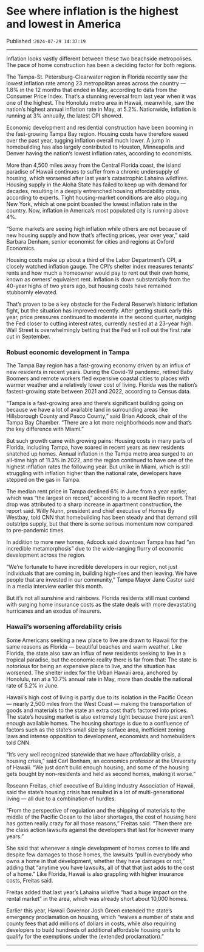 # See where inflation is the highest and lowest in America

Published :`2024-07-29 14:37:19`

---

Inflation looks vastly different between these two beachside metropolises. The pace of home construction has been a deciding factor for both regions.

The Tampa-St. Petersburg-Clearwater region in Florida recently saw the lowest inflation rate among 23 metropolitan areas across the country — 1.8% in the 12 months that ended in May, according to data from the Consumer Price Index. That’s a stunning reversal from last year when it was one of the highest. The Honolulu metro area in Hawaii, meanwhile, saw the nation’s highest annual inflation rate in May, at 5.2%. Nationwide, inflation is running at 3% annually, the latest CPI showed.

Economic development and residential construction have been booming in the fast-growing Tampa Bay region. Housing costs have therefore eased over the past year, tugging inflation overall much lower. A jump in homebuilding has also largely contributed to Houston, Minneapolis and Denver having the nation’s lowest inflation rates, according to economists.

More than 4,500 miles away from the Central Florida coast, the island paradise of Hawaii continues to suffer from a chronic undersupply of housing, which worsened after last year’s catastrophic Lahaina wildfires. Housing supply in the Aloha State has failed to keep up with demand for decades, resulting in a deeply entrenched housing affordability crisis, according to experts. Tight housing-market conditions are also plaguing New York, which at one point boasted the lowest inflation rate in the country. Now, inflation in America’s most populated city is running above 4%.

“Some markets are seeing high inflation while others are not because of new housing supply and how that’s affecting prices, year over year,” said Barbara Denham, senior economist for cities and regions at Oxford Economics.

Housing costs make up about a third of the Labor Department’s CPI, a closely watched inflation gauge. The CPI’s shelter index measures tenants’ rents and how much a homeowner would pay to rent out their own home, known as owners’ equivalent rent. Inflation is down substantially from the 40-year highs of two years ago, but housing costs have remained stubbornly elevated.

That’s proven to be a key obstacle for the Federal Reserve’s historic inflation fight, but the situation has improved recently. After getting stuck early this year, price pressures continued to moderate in the second quarter, nudging the Fed closer to cutting interest rates, currently nestled at a 23-year high. Wall Street is overwhelmingly betting that the Fed will roll out the first rate cut in September.

### Robust economic development in Tampa

The Tampa Bay region has a fast-growing economy driven by an influx of new residents in recent years. During the Covid-19 pandemic, retired Baby Boomers and remote workers fled expensive coastal cities to places with warmer weather and a relatively lower cost of living. Florida was the nation’s fastest-growing state between 2021 and 2022, according to Census data.

“Tampa is a fast-growing area and there’s significant building going on because we have a lot of available land in surrounding areas like Hillsborough County and Pasco County,” said Brian Adcock, chair of the Tampa Bay Chamber. “There are a lot more neighborhoods now and that’s the key difference with Miami.”

But such growth came with growing pains: Housing costs in many parts of Florida, including Tampa, have soared in recent years as new residents snatched up homes. Annual inflation in the Tampa metro area surged to an all-time high of 11.3% in 2022, and the region continued to have one of the highest inflation rates the following year. But unlike in Miami, which is still struggling with inflation higher than the national rate, developers have stepped on the gas in Tampa.

The median rent price in Tampa declined 6% in June from a year earlier, which was “the largest on record,” according to a recent Redfin report. That drop was attributed to a sharp increase in apartment construction, the report said. Willy Nunn, president and chief executive of Homes By Westbay, told CNN that homebuilding has been steady and that demand still outstrips supply, but that there is some serious momentum now compared to pre-pandemic times.

In addition to more new homes, Adcock said downtown Tampa has had “an incredible metamorphosis” due to the wide-ranging flurry of economic development across the region.

“We’re fortunate to have incredible developers in our region, not just individuals that are coming in, building high-rises and then leaving. We have people that are invested in our community,” Tampa Mayor Jane Castor said in a media interview earlier this month.

But it’s not all sunshine and rainbows. Florida residents still must contend with surging home insurance costs as the state deals with more devastating hurricanes and an exodus of insurers.

### Hawaii’s worsening affordability crisis

Some Americans seeking a new place to live are drawn to Hawaii for the same reasons as Florida — beautiful beaches and warm weather. Like Florida, the state also saw an influx of new residents seeking to live in a tropical paradise, but the economic reality there is far from that: The state is notorious for being an expensive place to live, and the situation has worsened. The shelter index for the Urban Hawaii area, anchored by Honolulu, ran at a 10.7% annual rate in May, more than double the national rate of 5.2% in June.

Hawaii’s high cost of living is partly due to its isolation in the Pacific Ocean — nearly 2,500 miles from the West Coast — making the transportation of goods and materials to the state an extra cost that’s factored into prices. The state’s housing market is also extremely tight because there just aren’t enough available homes. The housing shortage is due to a confluence of factors such as the state’s small size by surface area, inefficient zoning laws and intense opposition to development, economists and homebuilders told CNN.

“It’s very well recognized statewide that we have affordability crisis, a housing crisis,” said Carl Bonham, an economics professor at the University of Hawaii. “We just don’t build enough housing, and some of the housing gets bought by non-residents and held as second homes, making it worse.”

Roseann Freitas, chief executive of Building Industry Association of Hawaii, said the state’s housing crisis has resulted in a lot of multi-generational living — all due to a combination of hurdles.

“From the perspective of regulation and the shipping of materials to the middle of the Pacific Ocean to the labor shortages, the cost of housing here has gotten really crazy for all those reasons,” Freitas said. “Then there are the class action lawsuits against the developers that last for however many years.”

She said that whenever a single development of homes comes to life and despite few damages to those homes, the lawsuits “pull in everybody who owns a home in that development, whether they have damages or not,” adding that “anytime you have lawsuits, all of that that just adds to the cost of a home.” Like Florida, Hawaii is also grappling with higher insurance costs, Freitas said.

Freitas added that last year’s Lahaina wildfire “had a huge impact on the rental market” in the area, which was already short about 10,000 homes.

Earlier this year, Hawaii Governor Josh Green extended the state’s emergency proclamation on housing, which “waives a number of state and county fees that add millions of dollars in costs, while also requiring developers to build hundreds of additional affordable housing units to qualify for the exemptions under the (extended proclamation).”

---

